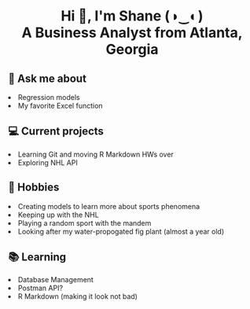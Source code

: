 <h1 align="center">
  Hi 👋, I'm Shane (◑‿◐) <br> 
  A Business Analyst from Atlanta, Georgia
</h1>



## 💬 Ask me about
<li> Regression models </li>
<li> My favorite Excel function </li>

## 💻 Current projects
<li> Learning Git and moving R Markdown HWs over </li>
<li> Exploring NHL API </li>

## 📅 Hobbies
<li> Creating models to learn more about sports phenomena </li>
<li> Keeping up with the NHL </li>
<li> Playing a random sport with the mandem </li>
<li> Looking after my water-propogated fig plant (almost a year old) </li>

## 📚 Learning
<li> Database Management </li>
<li> Postman API? </li>
<li> R Markdown (making it look not bad) </li>
  

<!---
skarafanda/skarafanda is a ✨ special ✨ repository because its `README.md` (this file) appears on your GitHub profile.
You can click the Preview link to take a look at your changes.
--->
